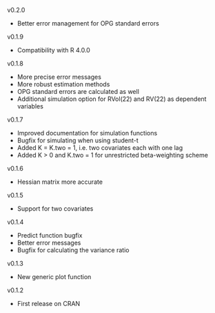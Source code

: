 v0.2.0
- Better error management for OPG standard errors

v0.1.9
- Compatibility with R 4.0.0

v0.1.8
- More precise error messages
- More robust estimation methods
- OPG standard errors are calculated as well
- Additional simulation option for RVol(22) and RV(22) as dependent variables 

v0.1.7
- Improved documentation for simulation functions
- Bugfix for simulating when using student-t
- Added K = K.two = 1, i.e. two covariates each with one lag
- Added K > 0 and K.two = 1 for unrestricted beta-weighting scheme

v0.1.6
- Hessian matrix more accurate

v0.1.5
- Support for two covariates

v0.1.4
- Predict function bugfix
- Better error messages
- Bugfix for calculating the variance ratio

v0.1.3
- New generic plot function

v0.1.2
- First release on CRAN
